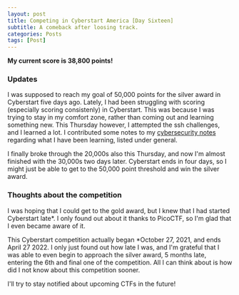 ```yaml
---
layout: post
title: Competing in Cyberstart America [Day Sixteen]
subtitle: A comeback after loosing track.
categories: Posts
tags: [Post]
---
```

**My current score is 38,800 points!** 

### Updates
I was supposed to reach my goal of 50,000 points for the silver award in Cyberstart five days ago. Lately, I had been struggling with scoring (especially scoring consistenly) in Cyberstart. This was because I was trying to stay in my comfort zone, rather than coming out and learning something new. This Thursday however, I attempted the ssh challenges, and I learned a lot. I contributed some notes to my [cybersecurity notes](https://m-watermelon.github.io/WatermelonBlog/guide/2022/04/02/PicoCTF-Guide-(running).html) regarding what I have been learning, listed under general.

I finally broke through the 20,000s also this Thursday, and now I'm almost finished with the 30,000s two days later. Cyberstart ends in four days, so I might just be able to get to the 50,000 point threshold and win the silver award. 

### Thoughts about the competition

I was hoping that I could get to the gold award, but I knew that I had started Cyberstart late*. I only found out about it thanks to PicoCTF, so I'm glad that I even became aware of it. 

This Cyberstart competition actually began \*October 27, 2021, and ends April 27 2022. I only just found out how late I was, and I'm grateful that I was able to even begin to approach the silver award, 5 months late, entering the 6th and final one of the competition. All I can think about is how did I not know about this competition sooner.

I'll try to stay notified about upcoming CTFs in the future!
